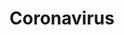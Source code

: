 ---
# Feel free to add content and custom Front Matter to this file.
# To modify the layout, see https://jekyllrb.com/docs/themes/#overriding-theme-defaults

layout: coronavirus
title: Coronavirus
permalink: /coronavirus/
description: 2019-nCoV is happening in China. As a Chinese citizen, I decide to writing words to record this history. These articles covers news, numbers, policies, and my thinkings.
pagination:
    enabled: true
    category: coronavirus
    permalink: /:num/
---